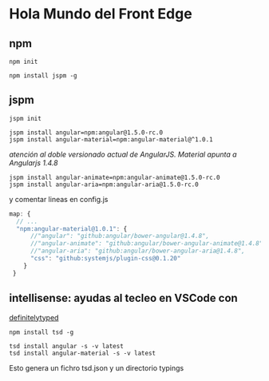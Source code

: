 # Hola Mundo del Front Edge

## npm

```
npm init

npm install jspm -g
```

## jspm
```
jspm init

jspm install angular=npm:angular@1.5.0-rc.0
jspm install angular-material=npm:angular-material@^1.0.1
```


*atención al doble versionado actual de AngularJS. 
Material apunta a Angularjs 1.4.8*

```
jspm install angular-animate=npm:angular-animate@1.5.0-rc.0
jspm install angular-aria=npm:angular-aria@1.5.0-rc.0
```

y comentar lineas en config.js

```javascript
map: {
  // ...
  "npm:angular-material@1.0.1": {
      //"angular": "github:angular/bower-angular@1.4.8",
      //"angular-animate": "github:angular/bower-angular-animate@1.4.8",
      //"angular-aria": "github:angular/bower-angular-aria@1.4.8",
      "css": "github:systemjs/plugin-css@0.1.20"
    }
 }
 ```
 
 ## intellisense: ayudas al tecleo en VSCode con 
 [definitelytyped](http://definitelytyped.org/tsd/)
 
 ```
 npm install tsd -g
 
 tsd install angular -s -v latest
 tsd install angular-material -s -v latest
 ```
 
 Esto genera un fichro tsd.json y un directorio typings